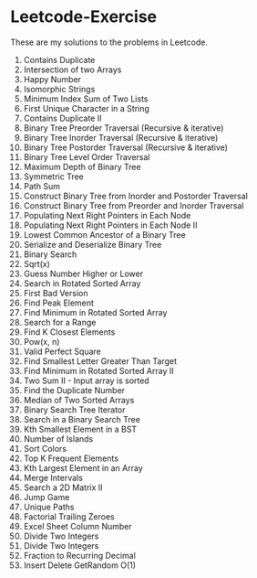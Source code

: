 # Leetcode-Exercise
These are my solutions to the problems in Leetcode.<br/>
1. Contains Duplicate<br/>
2. Intersection of two Arrays <br/>
3. Happy Number<br/>
4. Isomorphic Strings<br/>
5. Minimum Index Sum of Two Lists <br/>
6. First Unique Character in a String <br/>
7. Contains Duplicate II <br/>
8. Binary Tree Preorder Traversal (Recursive & iterative)
9. Binary Tree Inorder Traversal (Recursive & iterative)
10. Binary Tree Postorder Traversal (Recursive & iterative)
11. Binary Tree Level Order Traversal
12. Maximum Depth of Binary Tree
13. Symmetric Tree
14. Path Sum
15. Construct Binary Tree from Inorder and Postorder Traversal
16. Construct Binary Tree from Preorder and Inorder Traversal
17. Populating Next Right Pointers in Each Node
18. Populating Next Right Pointers in Each Node II
19. Lowest Common Ancestor of a Binary Tree
20. Serialize and Deserialize Binary Tree
21. Binary Search
22. Sqrt(x)
23. Guess Number Higher or Lower
24. Search in Rotated Sorted Array
25. First Bad Version
26. Find Peak Element
27. Find Minimum in Rotated Sorted Array
28. Search for a Range
29. Find K Closest Elements
30. Pow(x, n)
31. Valid Perfect Square
32. Find Smallest Letter Greater Than Target
33. Find Minimum in Rotated Sorted Array II
34. Two Sum II - Input array is sorted
35. Find the Duplicate Number
36. Median of Two Sorted Arrays
37. Binary Search Tree Iterator
38. Search in a Binary Search Tree
39. Kth Smallest Element in a BST
40. Number of Islands
41. Sort Colors
42. Top K Frequent Elements
43. Kth Largest Element in an Array
44. Merge Intervals
45. Search a 2D Matrix II
46. Jump Game
47. Unique Paths
48. Factorial Trailing Zeroes
49. Excel Sheet Column Number
50. Divide Two Integers
51. Divide Two Integers
52. Fraction to Recurring Decimal
53. Insert Delete GetRandom O(1)
